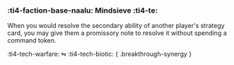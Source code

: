 ### :ti4-faction-base-naalu: **Mindsieve** :ti4-te:

When you would resolve the secondary ability of another player's strategy card, you may give them a promissory note to resolve it without spending a command token.

:ti4-tech-warfare: ⇋ :ti4-tech-biotic:
{ .breakthrough-synergy }